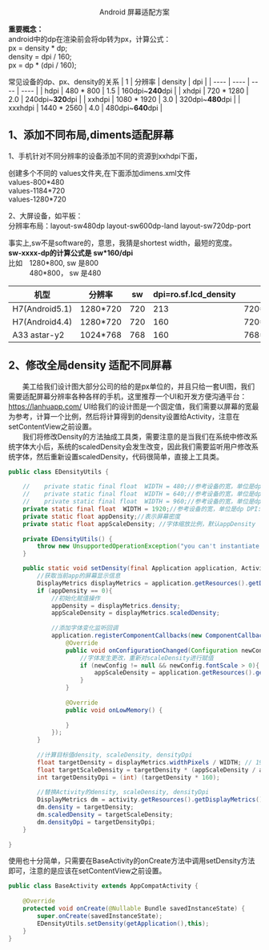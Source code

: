 <center>Android 屏幕适配方案</center>

**重要概念：**  
android中的dp在渲染前会将dp转为px，计算公式：  
px = density * dp;  
density = dpi / 160;  
px = dp * (dpi / 160); 

常见设备的dp、px、density的关系
| 1 | 分辨率 | density | dpi |
| ---- | ---- | ---- | ---- |
| hdpi | 480 * 800 | 1.5 | 160dpi~**240**dpi |
| xhdpi | 720 * 1280 | 2.0 | 240dpi~**320**dpi |
| xxhdpi | 1080 * 1920 | 3.0 | 320dpi~**480**dpi |
| xxxhdpi | 1440 * 2560 | 4.0 | 480dpi~**640**dpi |


## 1、添加不同布局,diments适配屏幕
1、手机针对不同分辨率的设备添加不同的资源到xxhdpi下面，

创建多个不同的 values文件夹,在下面添加dimens.xml文件  
values-800\*480  
values-1184\*720  
values-1280\*720  

2、大屏设备，如平板：  
分辨率布局：layout-sw480dp layout-sw600dp-land layout-sw720dp-port

事实上,sw不是software的，意思，我猜是shortest width，最短的宽度。  
**sw-xxxx-dp的计算公式是  sw\*160/dpi**  
比如&emsp;1280\*800, sw 是800  
&emsp;&emsp;&emsp;480\*800， sw 是480  


| 机型 | 分辨率 | sw | dpi=ro.sf.lcd_density|sw *160/dpi=dp|
|---------|----------|---------|---------|---------|
| H7(Android5.1) | 1280\*720 | 720| 213 | 720\*160/213=540.84=sw340dp |
| H7(Android4.4) |1280\*720 | 720 | 160 | 720\*160/160=720=sw720dp |
| A33 astar-y2 | 1024\*768 | 768 | 160 | 768\*160/160 =768=sw720dp |

## 2、修改全局density 适配不同屏幕
&emsp;&emsp;美工给我们设计图大部分公司的给的是px单位的，并且只给一套UI图，我们需要适配屏幕分辨率各种各样的手机，这里推荐一个UI和开发方便沟通平台：https://lanhuapp.com/ UI给我们的设计图是一个固定值，我们需要以屏幕的宽最为参考，计算一个比例，然后将计算得到的density设置给Activity，注意在setContentView之前设置。  
&emsp;&emsp;我们将修改Density的方法抽成工具类，需要注意的是当我们在系统中修改系统字体大小后，系统的scaledDensity会发生改变，因此我们需要监听用户修改系统字体，然后重新设置scaledDensity，代码很简单，直接上工具类。


```java
public class EDensityUtils {
​
    //    private static final float  WIDTH = 480;//参考设备的宽，单位是dp DPI:640
    //    private static final float  WIDTH = 640;//参考设备的宽，单位是dp DPI:480
    //    private static final float  WIDTH = 960;//参考设备的宽，单位是dp DPI:320
    private static final float  WIDTH = 1920;//参考设备的宽，单位是dp DPI:160时
    private static float appDensity;//表示屏幕密度
    private static float appScaleDensity; //字体缩放比例，默认appDensity
​
    private EDensityUtils() {
        throw new UnsupportedOperationException("you can't instantiate EDensityUtils...");
    }

    public static void setDensity(final Application application, Activity activity){
        //获取当前app的屏幕显示信息
        DisplayMetrics displayMetrics = application.getResources().getDisplayMetrics();
        if (appDensity == 0){
            //初始化赋值操作
            appDensity = displayMetrics.density;
            appScaleDensity = displayMetrics.scaledDensity;
 
            //添加字体变化监听回调
            application.registerComponentCallbacks(new ComponentCallbacks() {
                @Override
                public void onConfigurationChanged(Configuration newConfig) {
                    //字体发生更改，重新对scaleDensity进行赋值
                    if (newConfig != null && newConfig.fontScale > 0){
                        appScaleDensity = application.getResources().getDisplayMetrics().scaledDensity;
                    }
                }
 
                @Override
                public void onLowMemory() {
 
                }
            });
        }
 
        //计算目标值density, scaleDensity, densityDpi
        float targetDensity = displayMetrics.widthPixels / WIDTH; // 1920 / 1920 = 1.0
        float targetScaleDensity = targetDensity * (appScaleDensity / appDensity);
        int targetDensityDpi = (int) (targetDensity * 160);
 
        //替换Activity的density, scaleDensity, densityDpi
        DisplayMetrics dm = activity.getResources().getDisplayMetrics();
        dm.density = targetDensity;
        dm.scaledDensity = targetScaleDensity;
        dm.densityDpi = targetDensityDpi;
    }
 
}
```
使用也十分简单，只需要在BaseActivity的onCreate方法中调用setDensity方法即可，注意的是应该在setContentView之前设置。  
```java
public class BaseActivity extends AppCompatActivity {
 
    @Override
    protected void onCreate(@Nullable Bundle savedInstanceState) {
        super.onCreate(savedInstanceState);
        EDensityUtils.setDensity(getApplication(),this);
    }
}
```